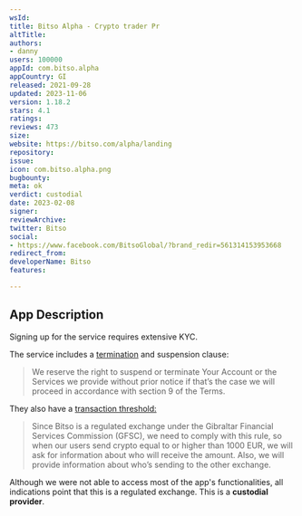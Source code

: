 ```yaml
---
wsId: 
title: Bitso Alpha - Crypto trader Pr
altTitle: 
authors:
- danny
users: 100000
appId: com.bitso.alpha
appCountry: GI
released: 2021-09-28
updated: 2023-11-06
version: 1.18.2
stars: 4.1
ratings: 
reviews: 473
size: 
website: https://bitso.com/alpha/landing
repository: 
issue: 
icon: com.bitso.alpha.png
bugbounty: 
meta: ok
verdict: custodial
date: 2023-02-08
signer: 
reviewArchive: 
twitter: Bitso
social:
- https://www.facebook.com/BitsoGlobal/?brand_redir=561314153953668
redirect_from: 
developerName: Bitso
features: 

---
```


## App Description

Signing up for the service requires extensive KYC. 

The service includes a [termination](https://bitso.com/legal/GI/terms) and suspension clause: 

> We reserve the right to suspend or terminate Your Account or the Services we provide without prior notice if that’s the case we will proceed in accordance with section 9 of the Terms.

They also have a [transaction threshold:](https://support.bitso.com/hc/en-us/articles/9673738348692-Why-do-I-need-to-provide-extra-information-) 

> Since Bitso is a regulated exchange under the Gibraltar Financial Services Commission (GFSC), we need to comply with this rule, so when our users send crypto equal to or higher than 1000 EUR, we will ask for information about who will receive the amount. Also, we will provide information about who’s sending to the other exchange.

Although we were not able to access most of the app's functionalities, all indications point that this is a regulated exchange. This is a **custodial provider**. 



